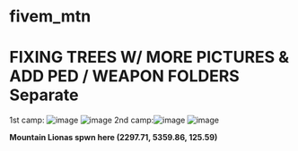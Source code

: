 # fivem_mtn
<h1>FIXING TREES W/ MORE PICTURES & ADD PED / WEAPON FOLDERS Separate</h1>

1st camp: ![image](https://user-images.githubusercontent.com/39818457/185444705-ec152e8d-7991-442d-8d8a-70f77f659bdb.png) ![image](https://user-images.githubusercontent.com/39818457/185445052-b90e7c0a-01a2-4b96-9a25-4491f108ae7a.png)
2nd camp:![image](https://i.imgur.com/CITniVT.jpeg)   ![image](https://i.imgur.com/coFPkyK.png)

<b>Mountain Lionas spwn here (2297.71, 5359.86, 125.59)</b>

